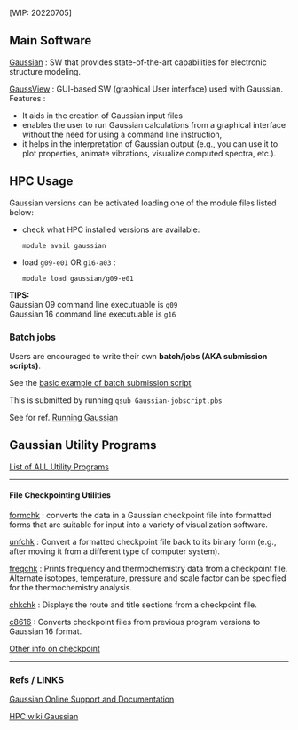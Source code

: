 
[WIP: 20220705]



## Main Software

[Gaussian](https://gaussian.com/gaussian16/) : SW that provides state-of-the-art capabilities for electronic structure modeling.   

[GaussView](https://gaussian.com/gaussview6/) : GUI-based SW (graphical User interface) used with Gaussian. Features :

- It aids in the creation of Gaussian input files
- enables the user to run Gaussian calculations from a graphical interface without the need for using a command line instruction,
- it helps in the interpretation of Gaussian output (e.g., you can use it to plot properties, animate vibrations, visualize computed spectra, etc.).  

## HPC Usage

Gaussian versions can be activated loading one of the module files listed below:

- check what HPC installed versions are available:  

  `module avail gaussian`

- load `g09-e01` OR `g16-a03` :  

  `module load gaussian/g09-e01`

**TIPS:**   
Gaussian 09 command line executuable is `g09`        
Gaussian 16 command line executuable is `g16`   


### Batch jobs

Users are encouraged to write their own **batch/jobs (AKA submission scripts)**.   

See the [basic example of batch submission script](/RCS_Apps_guides/Gaussian/0x01_basic.pbs)


This is submitted by running `qsub Gaussian-jobscript.pbs`  


See for ref. [Running Gaussian](https://gaussian.com/running/)    


## Gaussian Utility Programs

[List of ALL Utility Programs](http://gaussian.com/utils/)  

---

#### File Checkpointing Utilities

[formchk](https://gaussian.com/formchk/) : converts the data in a Gaussian checkpoint file into formatted forms that are suitable for input into a variety of visualization software.

[unfchk](http://gaussian.com/unfchk) :  Convert a formatted checkpoint file back to its binary form (e.g., after moving it from a different type of computer system).  

[freqchk](http://gaussian.com/freqchk) : Prints frequency and thermochemistry data from a checkpoint file. Alternate isotopes, temperature, pressure and scale factor can be specified for the thermochemistry analysis.  

[chkchk](http://gaussian.com/chkchk) : Displays the route and title sections from a checkpoint file.  

[c8616](http://gaussian.com/c8616) : Converts checkpoint files from previous program versions to Gaussian 16 format.  

[Other info on checkpoint](http://www.ccl.net/cca/documents/dyoung/topics-orig/checkpoint.html)  

---

### Refs / LINKS

[Gaussian Online Support and Documentation](https://gaussian.com/techsupport/)  

[HPC wiki Gaussian](https://hpc-wiki.info/hpc/Gaussian)  


